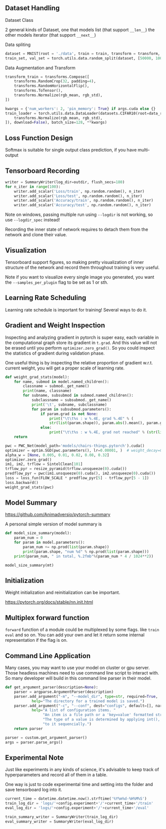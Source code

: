 

## Dataset Handling 



Dataset Class 

2 general kinds of Dataset, one that models list (that support `__len__`) the other models iterator (that support `__next__`) 

Data spliting 

```python
dataset = MNIST(root = './data', train = train, transform = transform, download=True)
train_set, val_set = torch.utils.data.random_split(dataset, [50000, 10000])
```

Data Augmentation and Transform

```python
transform_train = transforms.Compose([
    transforms.RandomCrop(32, padding=4),
    transforms.RandomHorizontalFlip(),
    transforms.ToTensor(),
    transforms.Normalize(rgb_mean, rgb_std),
])

kwargs = {'num_workers': 2, 'pin_memory': True} if args.cuda else {}
train_loader = torch.utils.data.DataLoader(datasets.CIFAR10(root=data_root, train=True, transform=transform_train,
    transforms.Normalize(rgb_mean, rgb_std),
]), download=False), batch_size=128, **kwargs)

```

## Loss Function Design

Softmax is suitable for single output class prediction, if you have multi-output 



## Tensorboard Recording

```python
writer = SummaryWriter(log_dir=outdir, flush_secs=180)
for n_iter in range(100):
    writer.add_scalar('Loss/train', np.random.random(), n_iter)
    writer.add_scalar('Loss/test', np.random.random(), n_iter)
    writer.add_scalar('Accuracy/train', np.random.random(), n_iter)
    writer.add_scalar('Accuracy/test', np.random.random(), n_iter)
```

Note on windows, passing multiple run using `--logdir` is not working, so use `--logdir_spec` instead! 



Recording the inner state of network requires to detach them from the network and clone their value. 



## Visualization 

Tensorboard support figures, so making pretty visualization of inner structure of the network and record them throughout training is very useful.

Note if you want to visualize every single image you generated, you want the `--samples_per_plugin` flag to be set as 1 or sth. 



## Learning Rate Scheduling 

Learning rate schedule is important for training! Several ways to do it. 





## Gradient and Weight Inspection

Inspecting and analyzing gradient in pytorch is super easy, each variable in the computational graph store its gradient in `t.grad`. And this value will not be erased until you perform `optimizer.zero_grad()`. So you could inspect the statistics of gradient during validation phase. 

One useful thing is by inspecting the relative proportion of gradient w.r.t. current weight, you will get a proper scale of learning rate. 

```python
def weight_grad_stats(model):
    for name, submod in model.named_children():
        classname = submod._get_name()
        print(name, classname)
        for subname, subsubmod in submod.named_children():
            subclassname = subsubmod._get_name()
            print('\t', subname, subclassname)
            for param in subsubmod.parameters():
                if param.grad is not None:
                    print("\t\t%s : w %.4E, grad %.4E" % (
                    str(list(param.shape)), param.abs().mean(), param.grad.abs().mean()))
                else:
                    print("\t\t%s : w %.4E, grad not reached" % (str(list(param.shape)), param.abs().mean()))
    return

pwc = PWC_Net(model_path='models/chairs-things.pytorch').cuda()
optimizer = optim.SGD(pwc.parameters(), lr=0.00001, )  # weight_decay=0.0004)
alpha_w = [None, 0.005, 0.01, 0.02, 0.08, 0.32]
optimizer.zero_grad()
im1, im2, trflow = SintelClean[101]
trflow_pyr = resize_pyramid(trflow.unsqueeze(0).cuda())
predflow_pyr = pwc(im1.unsqueeze(0).cuda(), im2.unsqueeze(0).cuda())
loss = loss_fun(FLOW_SCALE * predflow_pyr[5] - trflow_pyr[5 - 1])
loss.backward()
weight_grad_stats(pwc)
```



## Model Summary

https://github.com/Animadversio/pytorch-summary

A personal simple version of model summary is 

```python
def model_size_summary(model):
    param_num = 0
    for param in model.parameters():
        param_num += np.prod(list(param.shape))
        print(param.shape, "num %d" % np.prod(list(param.shape)))
    print(param_num, " in total, %.2fmb"%(param_num * 4 / 1024**2))

model_size_summary(mt)
```



## Initialization

Weight initialization and reinitialization can be important. 

https://pytorch.org/docs/stable/nn.init.html

## Multiplex forward function

`forward` function of a module could be multiplexed by some flags. like `train` `eval` and so on. You can add your own and let it return some internal representation if the flag is on. 

## Command Line Application

Many cases, you may want to use your model on cluster or gpu server. Those headless machines need to use command line script to interact with. So many developer will build in this command line parser in their model. 

```python
def get_argument_parser(description=None):
    parser = argparse.ArgumentParser(description)
    parser.add_argument("-m", "--model_dir", type=str, required=True,
            help="The directory for a trained model is saved.")
    parser.add_argument("-c", "--conf", dest="configs", default=[], nargs="*",
            help="A list of configuration items. "
                 "An item is a file path or a 'key=value' formatted string. "
                 "The type of a value is determined by applying int(), float(), and str() "
                 "to it sequencially.")
    return parser

parser = custom.get_argument_parser()
args = parser.parse_args()
```



## Experimental Note 

Just like experiments in any kinds of science, it's advisable to keep track of hyperparameters and record all of them in a table. 

One way is just to code experimental time and setting into the folder and save tensorboard log into it. 

```python
current_time = datetime.datetime.now().strftime('%Y%m%d-%H%M%S')
train_log_dir = 'logs/'+config.experiment+'/'+current_time+'/train'
eval_log_dir = 'logs/'+config.experiment+'/'+current_time+'/eval'

train_summary_writer = SummaryWriter(train_log_dir)
eval_summary_writer = SummaryWriter(eval_log_dir)
```





